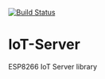 [![Build Status](https://travis-ci.com/mkavalecz/IoT-Server.svg?branch=master)](https://travis-ci.com/mkavalecz/IoT-Server)
# IoT-Server
ESP8266 IoT Server library
